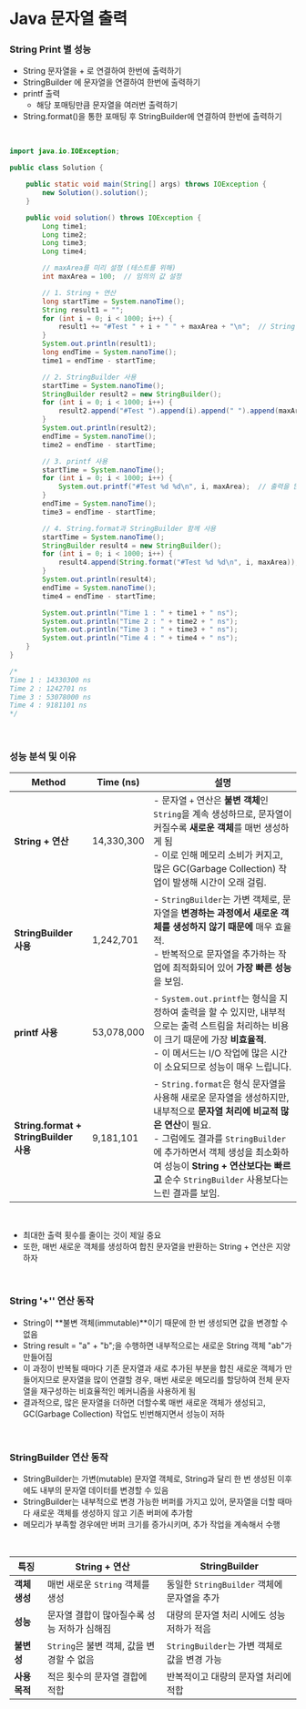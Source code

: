 # Java 문자열 출력

### String Print 별 성능
- String 문자열을 + 로 연결하여 한번에 출력하기
- StringBuilder 에 문자열을 연결하여 한번에 출력하기
- printf 출력
    - 해당 포매팅만큼 문자열을 여러번 출력하기
- String.format()을 통한 포매팅 후 StringBuilder에 연결하여 한번에 출력하기

<br>

```java
import java.io.IOException;

public class Solution {

    public static void main(String[] args) throws IOException {
        new Solution().solution();
    }

    public void solution() throws IOException {
        Long time1;
        Long time2;
        Long time3;
        Long time4;

        // maxArea를 미리 설정 (테스트를 위해)
        int maxArea = 100;  // 임의의 값 설정

        // 1. String + 연산
        long startTime = System.nanoTime();
        String result1 = "";
        for (int i = 0; i < 1000; i++) {
            result1 += "#Test " + i + " " + maxArea + "\n";  // String + 연산
        }
        System.out.println(result1);
        long endTime = System.nanoTime();
        time1 = endTime - startTime;

        // 2. StringBuilder 사용
        startTime = System.nanoTime();
        StringBuilder result2 = new StringBuilder();
        for (int i = 0; i < 1000; i++) {
            result2.append("#Test ").append(i).append(" ").append(maxArea).append("\n");  // StringBuilder append 사용
        }
        System.out.println(result2);
        endTime = System.nanoTime();
        time2 = endTime - startTime;

        // 3. printf 사용
        startTime = System.nanoTime();
        for (int i = 0; i < 1000; i++) {
            System.out.printf("#Test %d %d\n", i, maxArea);  // 출력을 많이 써서 다른 것과 비교해서 성능이 매우 안좋음. 출력 자체 횟수를 줄이는게 Best
        }
        endTime = System.nanoTime();
        time3 = endTime - startTime;

        // 4. String.format과 StringBuilder 함께 사용
        startTime = System.nanoTime();
        StringBuilder result4 = new StringBuilder();
        for (int i = 0; i < 1000; i++) {
            result4.append(String.format("#Test %d %d\n", i, maxArea));  // String.format 사용 후 StringBuilder에 추가
        }
        System.out.println(result4);
        endTime = System.nanoTime();
        time4 = endTime - startTime;

        System.out.println("Time 1 : " + time1 + " ns");
        System.out.println("Time 2 : " + time2 + " ns");
        System.out.println("Time 3 : " + time3 + " ns");
        System.out.println("Time 4 : " + time4 + " ns");
    }
}

/*
Time 1 : 14330300 ns
Time 2 : 1242701 ns
Time 3 : 53078000 ns
Time 4 : 9181101 ns
*/
```

<br>

### 성능 분석 및 이유

| Method                      | Time (ns)    | 설명 |
|-----------------------------|--------------|------|
| **String + 연산**            | 14,330,300   | - 문자열 `+` 연산은 **불변 객체**인 `String`을 계속 생성하므로, 문자열이 커질수록 **새로운 객체**를 매번 생성하게 됨 <br> - 이로 인해 메모리 소비가 커지고, 많은 GC(Garbage Collection) 작업이 발생해 시간이 오래 걸림. |
| **StringBuilder 사용**       | 1,242,701    | - `StringBuilder`는 가변 객체로, 문자열을 **변경하는 과정에서 새로운 객체를 생성하지 않기 때문에** 매우 효율적. <br> - 반복적으로 문자열을 추가하는 작업에 최적화되어 있어 **가장 빠른 성능**을 보임. |
| **printf 사용**              | 53,078,000   | - `System.out.printf`는 형식을 지정하여 출력을 할 수 있지만, 내부적으로는 출력 스트림을 처리하는 비용이 크기 때문에 가장 **비효율적**. <br> - 이 메서드는 I/O 작업에 많은 시간이 소요되므로 성능이 매우 느립니다. |
| **String.format + StringBuilder 사용** | 9,181,101    | - `String.format`은 형식 문자열을 사용해 새로운 문자열을 생성하지만, 내부적으로 **문자열 처리에 비교적 많은 연산**이 필요. <br> - 그럼에도 결과를 `StringBuilder`에 추가하면서 객체 생성을 최소화하여 성능이 **String + 연산보다는 빠르고** 순수 `StringBuilder` 사용보다는 느린 결과를 보임. |

<br>

- 최대한 출력 횟수를 줄이는 것이 제일 중요
- 또한, 매번 새로운 객체를 생성하여 합친 문자열을 반환하는 String + 연산은 지양하자

<br>

### String '+'' 연산 동작
- String이 **불변 객체(immutable)**이기 때문에 한 번 생성되면 값을 변경할 수 없음
- String result = "a" + "b";을 수행하면 내부적으로는 새로운 String 객체 "ab"가 만들어짐
- 이 과정이 반복될 때마다 기존 문자열과 새로 추가된 부분을 합친 새로운 객체가 만들어지므로 문자열을 많이 연결할 경우, 매번 새로운 메모리를 할당하여 전체 문자열을 재구성하는 비효율적인 메커니즘을 사용하게 됨
- 결과적으로, 많은 문자열을 더하면 더할수록 매번 새로운 객체가 생성되고, GC(Garbage Collection) 작업도 빈번해지면서 성능이 저하

<br>

### StringBuilder 연산 동작
- StringBuilder는 가변(mutable) 문자열 객체로, String과 달리 한 번 생성된 이후에도 내부의 문자열 데이터를 변경할 수 있음
- StringBuilder는 내부적으로 변경 가능한 버퍼를 가지고 있어, 문자열을 더할 때마다 새로운 객체를 생성하지 않고 기존 버퍼에 추가함
- 메모리가 부족할 경우에만 버퍼 크기를 증가시키며, 추가 작업을 계속해서 수행

<br>

| 특징                        | String + 연산                                      | StringBuilder                                   |
|-----------------------------|---------------------------------------------------|-------------------------------------------------|
| **객체 생성**                | 매번 새로운 `String` 객체를 생성                   | 동일한 `StringBuilder` 객체에 문자열을 추가      |
| **성능**                     | 문자열 결합이 많아질수록 성능 저하가 심해짐         | 대량의 문자열 처리 시에도 성능 저하가 적음       |
| **불변성**                   | `String`은 불변 객체, 값을 변경할 수 없음          | `StringBuilder`는 가변 객체로 값을 변경 가능     |
| **사용 목적**                | 적은 횟수의 문자열 결합에 적합                     | 반복적이고 대량의 문자열 처리에 적합             |
